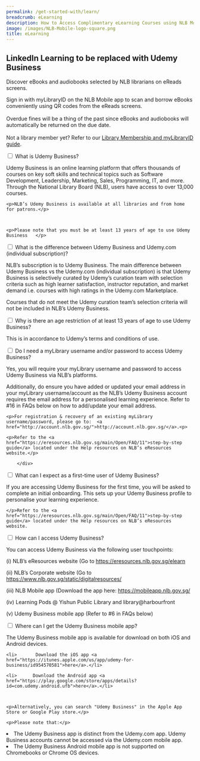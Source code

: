 ```yaml
---
permalink: /get-started-with/learn/
breadcrumb: eLearning
description: How to Access Complimentary eLearning Courses using NLB Mobile
image: /images/NLB-Mobile-logo-square.png
title: eLearning
---
```

<h2>LinkedIn Learning to be replaced with Udemy Business</h2>

<p></p>


<p>Discover eBooks and audiobooks selected by NLB librarians on eReads screens.</p>  

<p>Sign in with myLibraryID on the NLB Mobile app to scan and borrow eBooks conveniently using QR codes from the eReads screens.<br/><br/>Overdue fines will be a thing of the past since eBooks and audiobooks will automatically be returned on the due date.
<br/><br/>Not a library member yet? Refer to our <a href="/get-started-with/mylibrary/">Library Membership and myLibraryID guide</a>.</p>


<div class="new-accordion" id="eReads-get-started">          
<input type="checkbox" id="acc1">
        <label for="acc1">What is Udemy Business? </label>
<div class="new-accordion-content">
      	<p>Udemy Business is an online learning platform that offers thousands of courses on key soft skills and technical topics such as Software Development, Leadership, Marketing, Sales, Programming, IT, and more. Through the National Library Board (NLB), users have access to over 13,000 courses.
</p>
 

	<p>NLB’s Udemy Business is available at all libraries and from home for patrons.</p>

 

	<p>Please note that you must be at least 13 years of age to use Udemy Business   </p> 
</div>  

<input type="checkbox" name="acc" id="acc2">
        <label for="acc2">What is the difference between Udemy Business and Udemy.com (individual subscription)?</label>
<div class="new-accordion-content">
        <p>NLB’s subscription is to Udemy Business. The main difference between Udemy Business vs the Udemy.com (individual subscription) is that Udemy Business is selectively curated by Udemy’s curation team with selection criteria such as high learner satisfaction, instructor reputation, and market demand i.e. courses with high ratings in the Udemy.com Marketplace. </p>

<p>Courses that do not meet the Udemy curation team’s selection criteria will not be included in NLB’s Udemy Business.
    </p></div>
    
<input type="checkbox" id="acc3">
        <label for="acc3">Why is there an age restriction of at least 13 years of age to use Udemy Business?</label>
<div class="new-accordion-content">
	<p>This is in accordance to Udemy’s terms and conditions of use. 
	</p></div> 
	
<input type="checkbox" id="acc4">
        <label for="acc4">Do I need a myLibrary username and/or password to access Udemy Business?</label>
<div class="new-accordion-content">
      	<p>Yes, you will require your myLibrary username and password to access Udemy Business via NLB’s platforms.</p>

<p>Additionally, do ensure you have added or updated your email address in your myLibrary username/account as the NLB’s Udemy Business account requires the email address for a personalised learning experience. Refer to #16 in FAQs below on how to add/update your email address.</p>
	
	<p>For registration & recovery of an existing myLibrary username/password, please go to:  <a href="http://account.nlb.gov.sg/">http://account.nlb.gov.sg/</a>.<p>

	<p>Refer to the <a href="https://eresources.nlb.gov.sg/main/Open/FAQ/11">step-by-step guide</a> located under the Help resources on NLB’s eResources website.</p>
	
        </div> 
	
<input type="checkbox" id="acc5">
        <label for="acc5">What can I expect as a first-time user of Udemy Business? </label>
<div class="new-accordion-content">
      	<p>If you are accessing Udemy Business for the first time, you will be asked to complete an initial onboarding. This sets up your Udemy Business profile to personalise your learning experience. </p>

	</p>Refer to the <a href="https://eresources.nlb.gov.sg/main/Open/FAQ/11">step-by-step guide</a> located under the Help resources on NLB’s eResources website.
   </p> 
</div>  

<input type="checkbox" id="acc6">
        <label for="acc6">How can I access Udemy Business? </label>
<div class="new-accordion-content">
	<p>You can access Udemy Business via the following user touchpoints:</p>

 

<p>(i)              NLB’s eResources website (Go to <a href="hhttps://eresources.nlb.gov.sg/elearn">https://eresources.nlb.gov.sg/elearn</a></p>

<p>(ii)            NLB’s Corporate website (Go to  <a href="https://www.nlb.gov.sg/static/digitalresources/">https://www.nlb.gov.sg/static/digitalresources/</a></p>

<p>(iii)           NLB Mobile app (Download the app here: <a href="https://mobileapp.nlb.gov.sg/">https://mobileapp.nlb.gov.sg/</a></p>

<p>(iv)           Learning Pods @ Yishun Public Library and library@harbourfront</p>

<p>(v)            Udemy Business mobile app (Refer to #6 in FAQs below)
   </p> 
</div> 

<input type="checkbox" id="acc7">
        <label for="acc7">Where can I get the Udemy Business mobile app? </label>
<div class="new-accordion-content">
      	<p>The Udemy Business mobile app is available for download on both iOS and Android devices.</p>

	<li>       Download the iOS app <a href="https://itunes.apple.com/us/app/udemy-for-business/id954570581">here</a>.</li>

	<li>      Download the Android app <a href="https://play.google.com/store/apps/details?id=com.udemy.android.ufb">here</a>.</li>

 

	<p>Alternatively, you can search "Udemy Business" in the Apple App Store or Google Play store.</p>

	<p>Please note that:</p>

<li>      The Udemy Business app is distinct from the Udemy.com app. Udemy Business accounts cannot be accessed via the Udemy.com mobile app.</li>

<li>      The Udemy Business Android mobile app is not supported on Chromebooks or Chrome OS devices.</li>
   </p> 
</div>  

</div><!--close FAQ-section-->
